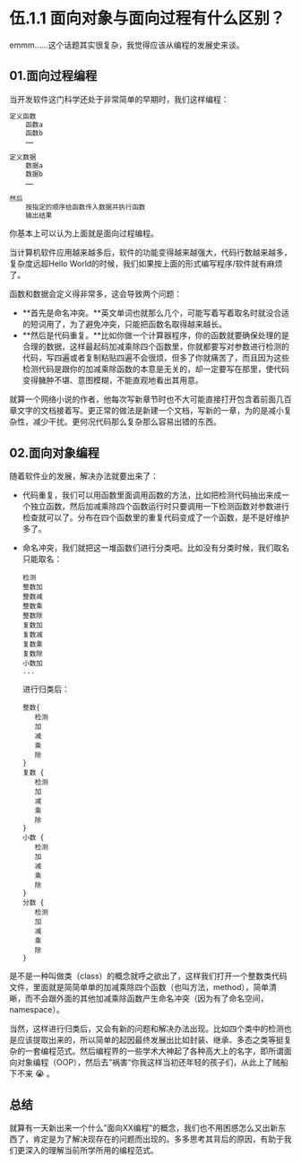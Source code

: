 # 伍.1.1 面向对象与面向过程有什么区别？

emmm……这个话题其实很复杂，我觉得应该从编程的发展史来谈。

## 01.面向过程编程

当开发软件这门科学还处于非常简单的早期时，我们这样编程：

```javascript
定义函数
    函数a
    函数b
    ……

定义数据
    数据a
    数据b
    ……

然后
    按指定的顺序给函数传入数据并执行函数
    输出结果
```

你基本上可以认为上面就是面向过程编程。

当计算机软件应用越来越多后，软件的功能变得越来越强大，代码行数越来越多，复杂度远超Hello World的时候，我们如果按上面的形式编写程序/软件就有麻烦了。

函数和数据会定义得非常多，这会导致两个问题：

* **首先是命名冲突。**英文单词也就那么几个，可能写着写着取名时就没合适的短词用了，为了避免冲突，只能把函数名取得越来越长。
* **然后是代码重复。**比如你做一个计算器程序，你的函数就要确保处理的是合理的数据，这样最起码加减乘除四个函数里，你就都要写对参数进行检测的代码，写四遍或者复制粘贴四遍不会很烦，但多了你就痛苦了，而且因为这些检测代码是跟你的加减乘除函数的本意是无关的，却一定要写在那里，使代码变得臃肿不堪、意图模糊，不能直观地看出其用意。

就算一个网络小说的作者，他每次写新章节时也不大可能直接打开包含着前面几百章文字的文档接着写。更正常的做法是新建一个文档，写新的一章，为的是减小复杂性，减少干扰。更何况代码那么复杂那么容易出错的东西。

## 02.面向对象编程

随着软件业的发展，解决办法就要出来了：

* 代码重复，我们可以用函数里面调用函数的方法，比如把检测代码抽出来成一个独立函数，然后加减乘除四个函数运行时只要调用一下检测函数对参数进行检查就可以了。分布在四个函数里的重复代码变成了一个函数，是不是好维护多了。
* 命名冲突，我们就把这一堆函数们进行分类吧。比如没有分类时候，我们取名只能取名：

  ```text
  检测
  整数加
  整数减
  整数乘
  整数除
  复数加
  复数减
  复数乘
  复数除
  小数加
  ...
  ```

  进行归类后：

  ```text
  整数{
     检测
     加
     减
     乘
     除
  }
  复数 {
     检测
     加
     减
     乘
     除
  }
  小数 {
     检测
     加
     减
     乘
     除
  }
  分数 {
     检测
     加
     减
     乘
     除
  }
  ```

是不是一种叫做类（class）的概念就呼之欲出了，这样我们打开一个整数类代码文件，里面就是简简单单的加减乘除四个函数（也叫方法，method），简单清晰，而不会跟外面的其他加减乘除函数产生命名冲突（因为有了命名空间，namespace）。

当然，这样进行归类后，又会有新的问题和解决办法出现。比如四个类中的检测也是应该提取出来的，所以简单的起因最终发展出比如封装、继承、多态之类等挺复杂的一套编程范式。然后编程界的一些学术大神起了各种高大上的名字，即所谓面向对象编程（OOP），然后去”祸害“你我这样当初还年轻的孩子们，从此上了贼船下不来 😭 。

## 总结

就算有一天新出来一个什么”面向XX编程“的概念，我们也不用困惑怎么又出新东西了，肯定是为了解决现存在的问题而出现的。多多思考其背后的原因，有助于我们更深入的理解当前所学所用的编程范式。

## 

